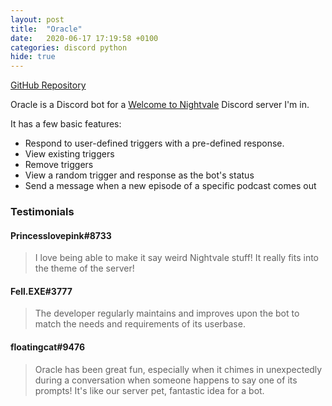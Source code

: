 ```yaml
---
layout: post
title:  "Oracle"
date:   2020-06-17 17:19:58 +0100
categories: discord python
hide: true
---
```


[GitHub Repository](https://github.com/MurrayGroves/Oracle)

<!-- excerpt-start -->
Oracle is a Discord bot for a [Welcome to Nightvale](https://welcometonightvale.com) Discord server I'm in.  
<!-- excerpt-end -->

It has a few basic features:
- Respond to user-defined triggers with a pre-defined response.
- View existing triggers
- Remove triggers
- View a random trigger and response as the bot's status
- Send a message when a new episode of a specific podcast comes out

### Testimonials
#### Princesslovepink#8733
> I love being able to make it say weird Nightvale stuff! It really fits into the theme of the server!

#### Fell.EXE#3777
>The developer regularly maintains and improves upon the bot to match the needs and requirements of its userbase.

#### floatingcat#9476
>Oracle has been great fun, especially when it chimes in unexpectedly during a conversation when someone happens to say one of its prompts! It's like our server pet, fantastic idea for a bot.